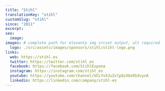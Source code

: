 ```yaml
---
title: "Stihl"
translationKey: "stihl"
customSlug: "stihl"
since: "2011"
excerpt:
seo:
  image:
images: # complete path for eleventy img srcset output, alt required
  logo: ./src/assets/images/sponsors/stihl/stihl-logo.png
links:
  web: https://stihl.es
  twitter: https://twitter.com/stihl_es
  facebook: https://facebook.com/StihlEspana
  instagram: https://instagram.com/stihl_es
  youtube: https://youtube.com/channel/UCLYvXJuZvlpQzXGe9IdvynA
  linkedin: https://linkedin.com/company/stihl-es
---
```

